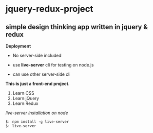 # jquery-redux-project

## simple design thinking app written in jquery & redux

**Deployment**

- No server-side included

- use **live-server** cli for testing on node.js 

- can use other server-side cli

**This is just a front-end project.**  
1. Learn CSS
2. Learn jQuery
3. Learn Redux

*live-server installation on node*

    $: npm install -g live-server
    $: live-server